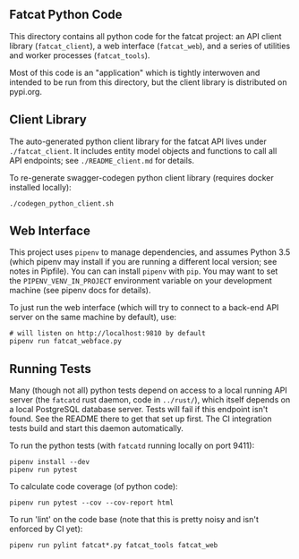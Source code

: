 
## Fatcat Python Code

This directory contains all python code for the fatcat project: an API client
library (`fatcat_client`), a web interface (`fatcat_web`), and a series of
utilities and worker processes (`fatcat_tools`).

Most of this code is an "application" which is tightly interwoven and intended
to be run from this directory, but the client library is distributed on
pypi.org.

## Client Library

The auto-generated python client library for the fatcat API lives under
`./fatcat_client`. It includes entity model objects and functions to call all
API endpoints; see `./README_client.md` for details.

To re-generate swagger-codegen python client library (requires docker installed
locally):

    ./codegen_python_client.sh

## Web Interface

This project uses `pipenv` to manage dependencies, and assumes Python 3.5
(which pipenv may install if you are running a different local version; see
notes in Pipfile). You can can install `pipenv` with `pip`. You may want to set
the `PIPENV_VENV_IN_PROJECT` environment variable on your development machine
(see pipenv docs for details).

To just run the web interface (which will try to connect to a back-end API
server on the same machine by default), use:

    # will listen on http://localhost:9810 by default
    pipenv run fatcat_webface.py

## Running Tests

Many (though not all) python tests depend on access to a local running API
server (the `fatcatd` rust daemon, code in `../rust/`), which itself depends on
a local PostgreSQL database server. Tests will fail if this endpoint isn't
found. See the README there to get that set up first. The CI integration tests
build and start this daemon automatically.

To run the python tests (with `fatcatd` running locally on port 9411):

    pipenv install --dev
    pipenv run pytest

To calculate code coverage (of python code):

    pipenv run pytest --cov --cov-report html

To run 'lint' on the code base (note that this is pretty noisy and isn't
enforced by CI yet):

    pipenv run pylint fatcat*.py fatcat_tools fatcat_web
